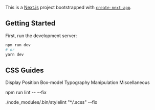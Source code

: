 This is a [Next.js](https://nextjs.org/) project bootstrapped with [`create-next-app`](https://github.com/vercel/next.js/tree/canary/packages/create-next-app).

## Getting Started

First, run the development server:

```bash
npm run dev
# or
yarn dev
```

## CSS Guides

Display
Position
Box-model
Typography
Manipulation
Miscellaneous

npm run lint -- --fix

./node_modules/.bin/stylelint "\*_/_.scss" --fix
